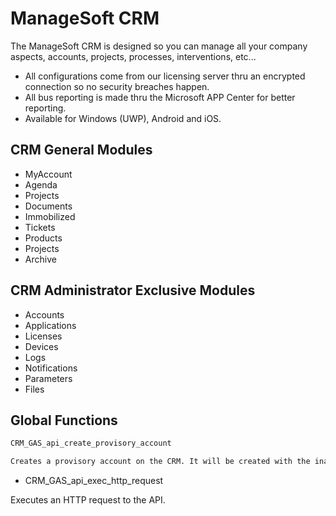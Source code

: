 # ManageSoft CRM

The ManageSoft CRM is designed so you can manage all your company aspects, accounts, projects, processes, interventions, etc...

- All configurations come from our licensing server thru an encrypted connection so no security breaches happen.
- All bus reporting is made thru the Microsoft APP Center for better reporting.
- Available for Windows (UWP), Android and iOS.

## CRM General Modules

- MyAccount
- Agenda
- Projects
- Documents
- Immobilized
- Tickets
- Products
- Projects
- Archive

## CRM Administrator Exclusive Modules

- Accounts
- Applications
- Licenses
- Devices
- Logs
- Notifications
- Parameters
- Files

## Global Functions

```sh
CRM_GAS_api_create_provisory_account

Creates a provisory account on the CRM. It will be created with the inactive status so it can be confirmed by the administrator.
```



- CRM_GAS_api_exec_http_request

Executes an HTTP request to the API.

